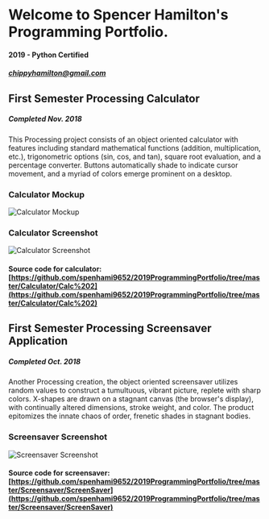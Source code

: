 # Welcome to Spencer Hamilton's Programming Portfolio.
#### 2019 - Python Certified
##### chippyhamilton@gmail.com


## First Semester Processing Calculator
##### Completed Nov. 2018


This Processing project consists of an object oriented calculator with features including standard mathematical functions (addition, multiplication, etc.), trigonometric options (sin, cos, and tan), square root evaluation, and a percentage converter. Buttons automatically shade to indicate cursor movement, and a myriad of colors emerge prominent on a desktop.

### Calculator Mockup
![Calculator Mockup](https://github.com/spenhami9652/2019ProgrammingPortfolio/blob/master/Calculator/CalculatorDrawing.png?raw=true)

### Calculator Screenshot
![Calculator Screenshot](https://github.com/spenhami9652/2019ProgrammingPortfolio/blob/master/Calculator/Calc.png?raw=true)

#### Source code for calculator: [https://github.com/spenhami9652/2019ProgrammingPortfolio/tree/master/Calculator/Calc%202](https://github.com/spenhami9652/2019ProgrammingPortfolio/tree/master/Calculator/Calc%202)

## First Semester Processing Screensaver Application
##### Completed Oct. 2018


Another Processing creation, the object oriented screensaver utilizes random values to construct a tumultuous, vibrant picture, replete with sharp colors. X-shapes are drawn on a stagnant canvas (the browser's display), with continually altered dimensions, stroke weight, and color. The product epitomizes the innate chaos of order, frenetic shades in stagnant bodies.

### Screensaver Screenshot
![Screensaver Screenshot](https://github.com/spenhami9652/2019ProgrammingPortfolio/blob/master/Screensaver/Screensaver.png?raw=true)

#### Source code for screensaver: [https://github.com/spenhami9652/2019ProgrammingPortfolio/tree/master/Screensaver/ScreenSaver](https://github.com/spenhami9652/2019ProgrammingPortfolio/tree/master/Screensaver/ScreenSaver)


